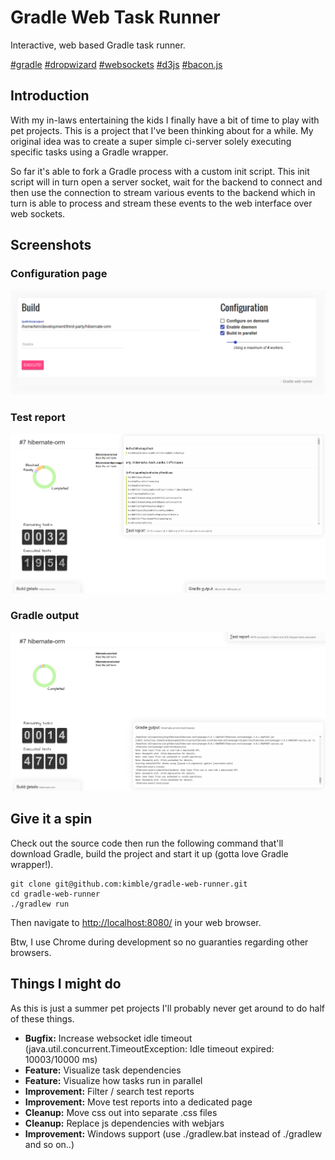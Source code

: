 Gradle Web Task Runner
======================
Interactive, web based Gradle task runner.

[#gradle](http://gradle.org/)
[#dropwizard](http://dropwizard.io/)
[#websockets](https://developer.mozilla.org/en/docs/WebSockets)
[#d3js](http://d3js.org)
[#bacon.js](https://baconjs.github.io/)


Introduction
------------
With my in-laws entertaining the kids I finally have a bit of time to play with pet projects.
This is a project that I've been thinking about for a while. My original idea was to create a super
simple ci-server solely executing specific tasks using a Gradle wrapper.

So far it's able to fork a Gradle process with a custom init script. This init script will in turn
open a server socket, wait for the backend to connect and then use the connection to stream
various events to the backend which in turn is able to process and stream these events to the
web interface over web sockets.

Screenshots
------------------------

### Configuration page
![Configuration page](https://raw.githubusercontent.com/kimble/gradle-web-runner/master/screenshots/configuration-page.png)

### Test report
![Test report](https://raw.githubusercontent.com/kimble/gradle-web-runner/master/screenshots/v2.png)


### Gradle output
![Gradle output](https://raw.githubusercontent.com/kimble/gradle-web-runner/master/screenshots/v2-output.png)


Give it a spin
--------------
Check out the source code then run the following command that'll download Gradle, build the project and start it up (gotta love Gradle wrapper!).

    git clone git@github.com:kimble/gradle-web-runner.git
    cd gradle-web-runner
    ./gradlew run

Then navigate to [http://localhost:8080/](http://localhost:8080/]) in your web browser.

Btw, I use Chrome during development so no guaranties regarding other browsers.




Things I might do
-----------------
As this is just a summer pet projects I'll probably never get around to do half of these things.

- **Bugfix:** Increase websocket idle timeout (java.util.concurrent.TimeoutException: Idle timeout expired: 10003/10000 ms)
- **Feature:** Visualize task dependencies
- **Feature:** Visualize how tasks run in parallel
- **Improvement:** Filter / search test reports
- **Improvement:** Move test reports into a dedicated page
- **Cleanup:** Move css out into separate .css files
- **Cleanup:** Replace js dependencies with webjars
- **Improvement:** Windows support (use ./gradlew.bat instead of ./gradlew and so on..)